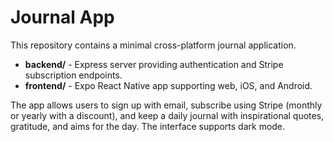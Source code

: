 # Journal App

This repository contains a minimal cross-platform journal application.

- **backend/** - Express server providing authentication and Stripe subscription endpoints.
- **frontend/** - Expo React Native app supporting web, iOS, and Android.

The app allows users to sign up with email, subscribe using Stripe (monthly or yearly with a discount), and keep a daily journal with inspirational quotes, gratitude, and aims for the day. The interface supports dark mode.

